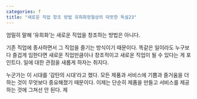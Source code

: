 ```yaml
---
categories: f
title: "새로운 직업 창조 방법 유희화정철상의 따뜻한 독설23"
---
```







엄밀히 말해 &lsquo;유희화&rsquo;는 새로운 직업을 창조하는 방법은 아니다.

기존 직업에 종사하면서 그 직업을 즐기는 방식이기 때문이다. 똑같은 일이라도 누구보다 즐겁게 임한다면 새로운 직업만큼이나 창조적이고 새로운 직업이 될 수 있다는 게 포인트다. 일에 대한 관점을 새롭게 하자는 취지다.

누군가는 이 시대를 &lsquo;감탄의 시대&rsquo;라고 했다. 모든 제품과 서비스에 기쁨과 즐거움을 더하는 것이 무엇보다 중요해졌기 때문이다. 이제는 단순히 제품을 만들고 서비스를 제공하는 것에 그쳐선 안 된다. 제
